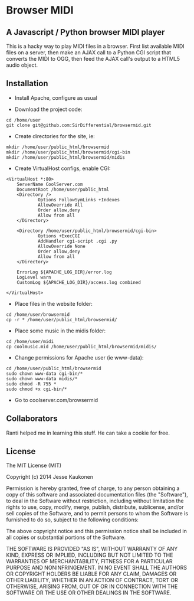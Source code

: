 # Browser MIDI
## A Javascript / Python browser MIDI player

This is a hacky way to play MIDI files in a browser. First list available MIDI files on a server, then make an AJAX call to a Python CGI script that converts the MIDI to OGG, then feed the AJAX call's output to a HTML5 audio object.

## Installation

* Install Apache, configure as usual

* Download the project code:

```
cd /home/user
git clone git@github.com:SirDifferential/browsermid.git
```

* Create directories for the site, ie:

```
mkdir /home/user/public_html/browsermid
mkdir /home/user/public_html/browsermid/cgi-bin
mkdir /home/user/public_html/browsermid/midis
``` 

* Create VirtualHost configs, enable CGI:

```
<VirtualHost *:80>
    ServerName CoolServer.com
    DocumentRoot /home/user/public_html
    <Directory />
            Options FollowSymLinks +Indexes
            AllowOverride All
            Order allow,deny
            Allow from all
    </Directory>

    <Directory /home/user/public_html/browsermid/cgi-bin>
            Options +ExecCGI
            AddHandler cgi-script .cgi .py
            AllowOverride None
            Order allow,deny
            Allow from all
    </Directory>

    ErrorLog ${APACHE_LOG_DIR}/error.log
    LogLevel warn
    CustomLog ${APACHE_LOG_DIR}/access.log combined

</VirtualHost>
```

* Place files in the website folder:

```
cd /home/user/browsermid
cp -r * /home/user/public_html/browsermid/
```

* Place some music in the midis folder:

```
cd /home/user/midi
cp coolmusic.mid /home/user/public_html/browsermid/midis/
```

* Change permissions for Apache user (ie www-data):

```
cd /home/user/public_html/browsermid
sudo chown www-data cgi-bin/*
sudo chown www-data midis/*
sudo chmod -R 755 *
sudo chmod +x cgi-bin/*
```

* Go to coolserver.com/browsermid

## Collaborators

Ranti helped me in learning this stuff. He can take a cookie for free.

## License

The MIT License (MIT)

Copyright (c) 2014 Jesse Kaukonen

Permission is hereby granted, free of charge, to any person obtaining a copy
of this software and associated documentation files (the "Software"), to deal
in the Software without restriction, including without limitation the rights
to use, copy, modify, merge, publish, distribute, sublicense, and/or sell
copies of the Software, and to permit persons to whom the Software is
furnished to do so, subject to the following conditions:

The above copyright notice and this permission notice shall be included in
all copies or substantial portions of the Software.

THE SOFTWARE IS PROVIDED "AS IS", WITHOUT WARRANTY OF ANY KIND, EXPRESS OR
IMPLIED, INCLUDING BUT NOT LIMITED TO THE WARRANTIES OF MERCHANTABILITY,
FITNESS FOR A PARTICULAR PURPOSE AND NONINFRINGEMENT. IN NO EVENT SHALL THE
AUTHORS OR COPYRIGHT HOLDERS BE LIABLE FOR ANY CLAIM, DAMAGES OR OTHER
LIABILITY, WHETHER IN AN ACTION OF CONTRACT, TORT OR OTHERWISE, ARISING FROM,
OUT OF OR IN CONNECTION WITH THE SOFTWARE OR THE USE OR OTHER DEALINGS IN
THE SOFTWARE.


